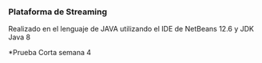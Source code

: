 ### Plataforma de Streaming

Realizado en el lenguaje de JAVA utilizando el IDE de NetBeans 12.6 y JDK Java 8

*Prueba Corta semana 4